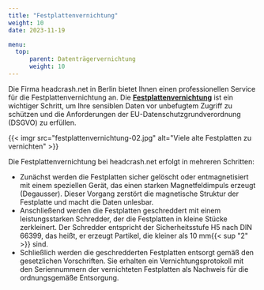 ```yaml
---
title: "Festplattenvernichtung"
weight: 10
date: 2023-11-19

menu:
  top:
      parent: Datenträgervernichtung
      weight: 10
---
```


Die Firma headcrash.net in Berlin bietet Ihnen einen professionellen Service für die Festplattenvernichtung an. Die **[Festplattenvernichtung](http://https://hddlab.de/datenrettung/festplattenvernichtung.html/)** ist ein wichtiger Schritt, um Ihre sensiblen Daten vor unbefugtem Zugriff zu schützen und die Anforderungen der EU-Datenschutzgrundverordnung (DSGVO) zu erfüllen.

{{< imgr src="festplattenvernichtung-02.jpg" alt="Viele alte Festplatten zu vernichten" >}}

Die Festplattenvernichtung bei headcrash.net erfolgt in mehreren Schritten:

- Zunächst werden die Festplatten sicher gelöscht oder entmagnetisiert mit einem speziellen Gerät, das einen starken Magnetfeldimpuls erzeugt (Degausser). Dieser Vorgang zerstört die magnetische Struktur der Festplatte und macht die Daten unlesbar.
- Anschließend werden die Festplatten geschreddert mit einem leistungsstarken Schredder, der die Festplatten in kleine Stücke zerkleinert. Der Schredder entspricht der Sicherheitsstufe H5 nach DIN 66399, das heißt, er erzeugt Partikel, die kleiner als 10 mm{{< sup "2" >}} sind.
- Schließlich werden die geschredderten Festplatten entsorgt gemäß den gesetzlichen Vorschriften. Sie erhalten ein Vernichtungsprotokoll mit den Seriennummern der vernichteten Festplatten als Nachweis für die ordnungsgemäße Entsorgung.
